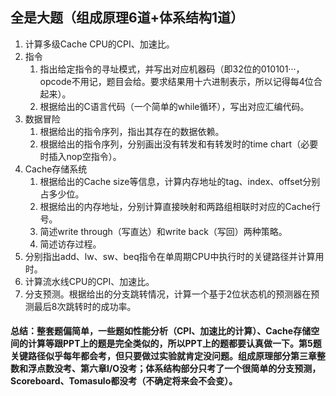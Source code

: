 ## 全是大题（组成原理6道+体系结构1道）

1. 计算多级Cache CPU的CPI、加速比。
2. 指令
   1. 指出给定指令的寻址模式，并写出对应机器码（即32位的010101···，opcode不用记，题目会给。要求结果用十六进制表示，所以记得每4位合起来）。
   2. 根据给出的C语言代码（一个简单的while循环），写出对应汇编代码。
3. 数据冒险
   1. 根据给出的指令序列，指出其存在的数据依赖。
   2. 根据给出的指令序列，分别画出没有转发和有转发时的time chart（必要时插入nop空指令）。
4. Cache存储系统
   1. 根据给出的Cache size等信息，计算内存地址的tag、index、offset分别占多少位。
   2. 根据给出的内存地址，分别计算直接映射和两路组相联时对应的Cache行号。
   3. 简述write through（写直达）和write back（写回）两种策略。
   4. 简述访存过程。
6. 分别指出add、lw、sw、beq指令在单周期CPU中执行时的关键路径并计算用时。
7. 计算流水线CPU的CPI、加速比。
8. 分支预测。根据给出的分支跳转情况，计算一个基于2位状态机的预测器在预测最后8次跳转时的成功率。


#### 总结：整套题偏简单，一些题如性能分析（CPI、加速比的计算）、Cache存储空间的计算等跟PPT上的题是完全类似的，所以PPT上的题都要认真做一下。第5题关键路径似乎每年都会考，但只要做过实验就肯定没问题。组成原理部分第三章整数和浮点数没考、第六章I/O没考；体系结构部分只考了一个很简单的分支预测，Scoreboard、Tomasulo都没考（不确定将来会不会变）。
